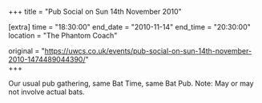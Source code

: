 +++
title = "Pub Social on Sun 14th November 2010"

[extra]
time = "18:30:00"
end_date = "2010-11-14"
end_time = "20:30:00"
location = "The Phantom Coach"

original = "https://uwcs.co.uk/events/pub-social-on-sun-14th-november-2010-1474489044390/"    
+++

Our usual pub gathering, same Bat Time, same Bat Pub. Note: May or may not involve actual bats.

